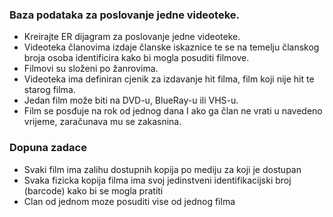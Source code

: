 ### Baza podataka za poslovanje jedne videoteke.
- Kreirajte ER dijagram za poslovanje jedne videoteke.
- Videoteka članovima izdaje članske iskaznice te se na temelju članskog broja osoba identificira kako bi mogla posuditi filmove.
- Filmovi su složeni po žanrovima.
- Videoteka ima definiran cjenik za izdavanje hit filma, film koji nije hit te starog filma.
- Jedan film može biti na DVD-u, BlueRay-u ili VHS-u.
- Film se posđuje na rok od jednog dana I ako ga član ne vrati u navedeno vrijeme, zaračunava mu se zakasnina.

### Dopuna zadace
- Svaki film ima zalihu dostupnih kopija po mediju za koji je dostupan
- Svaka fizicka kopija filma ima svoj jedinstveni identifikacijski broj (barcode) kako bi se mogla pratiti
- Clan od jednom moze posuditi vise od jednog filma